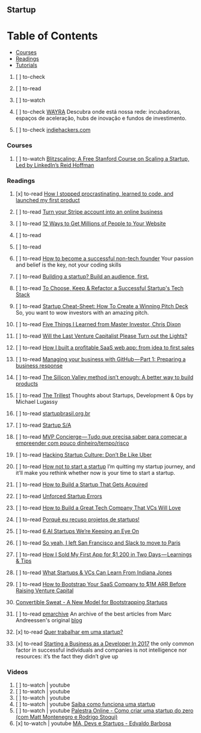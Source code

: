 ## Startup

# Table of Contents
<!-- MarkdownTOC depth=4 -->
  - [Courses](#courses)
  - [Readings](#readings)
  - [Tutorials](#tutorials)
<!-- /MarkdownTOC -->

  1. [ ] to-check []()
  1. [ ] to-read []()
  1. [ ] to-watch []()

  1. [ ] to-check [WAYRA](https://www.openfuture.org/pt/spaces/wayra) Descubra onde está nossa rede: incubadoras, espaços de aceleração, hubs de inovação e fundos de investimento.
  1. [ ] to-check [indiehackers.com](https://www.indiehackers.com/)

### Courses

  1. [ ] to-watch [Blitzscaling: A Free Stanford Course on Scaling a Startup, Led by LinkedIn’s Reid Hoffman](http://www.openculture.com/2017/06/blitzscaling-a-free-stanford-course-on-scaling-a-startup-led-by-linkedins-reid-hoffman.html)

### Readings

  1. [x] to-read [How I stopped procrastinating, learned to code, and launched my first product](https://dev.to/lynnetye/how-i-stopped-procrastinating-learned-to-code-and-launched-my-first-product-2i1)

  1. [ ] to-read [Turn your Stripe account into an online business](https://hackernoon.com/turn-your-stripe-account-into-an-online-business-6becd0ee0f8d)
  1. [ ] to-read [12 Ways to Get Millions of People to Your Website](https://medium.com/the-mission/12-ways-to-get-millions-of-people-to-your-website-c7b3ef6ea932)
  1. [ ] to-read []()
  1. [ ] to-read []()
  1. [ ] to-read [How to become a successful non-tech founder](https://hackernoon.com/8-steps-to-become-a-successful-non-tech-founder-3e69e5323f0) Your passion and belief is the key, not your coding skills

  1. [ ] to-read [Building a startup? Build an audience, first.](https://medium.com/@rrhoover/building-a-startup-build-an-audience-first-9fbba4f1fa15)
  1. [ ] to-read [To Choose, Keep & Refactor a Successful Startup's Tech Stack](https://dev.to/couellet/to-choose-keep--refactor-a-successful-startups-tech-stack)
  1. [ ] to-read [Startup Cheat-Sheet: How To Create a Winning Pitch Deck](https://hackernoon.com/startup-cheat-sheet-how-to-create-a-winning-pitch-deck-c8037bcacc23) So, you want to wow investors with an amazing pitch.
  1. [ ] to-read [Five Things I Learned from Master Investor, Chris Dixon](https://hackernoon.com/five-things-i-learned-from-master-investor-chris-dixon-8b7be39f30fc)
  1. [ ] to-read [Will the Last Venture Capitalist Please Turn out the Lights?](https://hackernoon.com/will-the-last-venture-capitalist-please-turn-out-the-lights-8b460f18bb98)
  1. [ ] to-read [How I built a profitable SaaS web app: from idea to first sales](https://hackernoon.com/how-i-built-a-profitable-saas-web-app-from-idea-to-first-sales-782efb19d900)
  1. [ ] to-read [Managing your business with GitHub — Part 1: Preparing a business response](https://medium.com/@k33g_org/managing-your-business-with-github-part-1-preparing-a-business-response-e6a9c9e7c16c)

  1. [ ] to-read [The Silicon Valley method isn’t enough: A better way to build products](https://www.linkedin.com/pulse/silicon-valley-method-isnt-enough-better-way-build-products-libin)

  1. [ ] to-read [The Trillest](https://lugassy.net/) Thoughts about Startups, Development & Ops by Michael Lugassy

  1. [ ] to-read [startupbrasil.org.br](http://www.startupbrasil.org.br/)
  1. [ ] to-read [Startup S/A](http://www.startupsa.com.br/)

  1. [ ] to-read [MVP Concierge — Tudo que precisa saber para começar a empreender com pouco dinheiro/tempo/risco](https://medium.com/@bernarddeluna/mvp-concierge-tudo-que-precisa-saber-para-come%C3%A7ar-a-empreender-com-pouco-dinheiro-tempo-risco-884f89c5a10c)

  1. [ ] to-read [Hacking Startup Culture: Don’t Be Like Uber](https://medium.com/iotforall/hacking-startup-culture-dont-be-like-uber-e0aa39cf961d)

  1. [ ] to-read [How not to start a startup](https://medium.com/the-mission/how-not-to-start-a-startup-e87c5b344909) I’m quitting my startup journey, and it’ll make you rethink whether now is your time to start a startup.

  1. [ ] to-read [How to Build a Startup That Gets Acquired](https://thinkgrowth.org/how-to-build-a-startup-that-gets-acquired-85ada592bfd7)
  1. [ ] to-read [Unforced Startup Errors](https://medium.com/startup-grind/unforced-startup-errors-ad93a0b0c284)

  1. [ ] to-read [How to Build a Great Tech Company That VCs Will Love](https://medium.com/the-mission/how-to-build-a-great-tech-company-that-vcs-will-love-d1da07de71ce)
  1. [ ] to-read [Porquê eu recuso projetos de startups!](https://medium.com/@emtudo/porque-eu-recurso-projetos-de-startups-23757c5575b2)
  
  1. [ ] to-read [6 AI Startups We’re Keeping an Eye On](https://hackernoon.com/6-ai-startups-were-keeping-an-eye-on-d83e75808559)
  1. [ ] to-read [So yeah, I left San Francisco and Slack to move to Paris](https://hackernoon.com/so-yeah-i-left-san-francisco-and-slack-to-move-to-paris-a71a730f1a5d)
  1. [ ] to-read [How I Sold My First App for $1,200 in Two Days — Learnings & Tips](https://hackernoon.com/how-i-sold-my-first-app-for-1-200-in-two-days-learnings-tips-903f41b6b548)
  1. [ ] to-read [What Startups & VCs Can Learn From Indiana Jones](https://hackernoon.com/what-startups-vcs-can-learn-from-indiana-jones-bd6c1bb3de2c)
  1. [ ] to-read [How to Bootstrap Your SaaS Company to $1M ARR Before Raising Venture Capital](https://hackernoon.com/how-to-bootstrap-your-saas-company-to-1m-arr-before-raising-venture-capital-d3be086effa0)
  1. [Convertible Sweat - A New Model for Bootstrapping Startups](http://marcbolh.blogspot.com.br/2015/05/convertible-sweat-bootstrapping-startups.html)
  1. [ ] to-read [pmarchive](http://pmarchive.com/) An archive of the best articles from Marc Andreessen's original [blog](blog.pmarca.com)

  1. [x] to-read [Quer trabalhar em uma startup?](https://blog.mbeck.com.br/carreira-programador-quer-trabalhar-em-uma-startup-98af68b1a566)
  1. [x] to-read [Starting a Business as a Developer In 2017](https://dev.to/bitario/starting-a-business-as-a-developer-in-2017) the only common factor in successful individuals and companies is not intelligence nor resources: it’s the fact they didn’t give up

### Videos

  1. [ ] to-watch | youtube []()
  1. [ ] to-watch | youtube []()
  1. [ ] to-watch | youtube []()
  1. [ ] to-watch | youtube [Saiba como funciona uma startup](https://www.youtube.com/watch?v=rjTHxqwoSgo)
  1. [ ] to-watch | youtube [Palestra Online - Como criar uma startup do zero (com Matt Montenegro e Rodrigo Stoqui)](https://www.youtube.com/watch?v=dsNgUM27Qo4)
  1. [x] to-watch | youtube [MA, Devs e Startups - Edvaldo Barbosa](https://www.youtube.com/watch?v=cqgxyv0f3bI)
